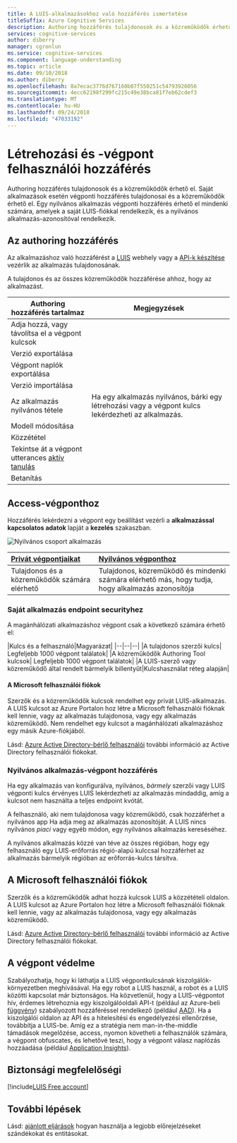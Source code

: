 ```yaml
---
title: A LUIS-alkalmazásokhoz való hozzáférés ismertetése
titleSuffix: Azure Cognitive Services
description: Authoring hozzáférés tulajdonosok és a közreműködők érhető el. Saját alkalmazások esetén végponti hozzáférés tulajdonosai és a közreműködők érhető el. Egy nyilvános alkalmazás végponti hozzáférés érhető el mindenki számára, amelyek a saját LUIS-fiókkal rendelkezik, és a nyilvános alkalmazás-azonosítóval rendelkezik.
services: cognitive-services
author: diberry
manager: cgronlun
ms.service: cognitive-services
ms.component: language-understanding
ms.topic: article
ms.date: 09/10/2018
ms.author: diberry
ms.openlocfilehash: 8a7ecac3776d767160b07f550251c54793926056
ms.sourcegitcommit: 4ecc62198f299fc215c49e38bca81f7eb62cdef3
ms.translationtype: MT
ms.contentlocale: hu-HU
ms.lasthandoff: 09/24/2018
ms.locfileid: "47033192"
---
```

# <a name="authoring-and-endpoint-user-access"></a>Létrehozási és -végpont felhasználói hozzáférés
Authoring hozzáférés tulajdonosok és a közreműködők érhető el. Saját alkalmazások esetén végponti hozzáférés tulajdonosai és a közreműködők érhető el. Egy nyilvános alkalmazás végponti hozzáférés érhető el mindenki számára, amelyek a saját LUIS-fiókkal rendelkezik, és a nyilvános alkalmazás-azonosítóval rendelkezik. 

## <a name="access-to-authoring"></a>Az authoring hozzáférés
Az alkalmazáshoz való hozzáférést a [LUIS](luis-reference-regions.md#luis-website) webhely vagy a [API-k készítése](https://aka.ms/luis-authoring-apis) vezérlik az alkalmazás tulajdonosának. 

A tulajdonos és az összes közreműködők hozzáférése ahhoz, hogy az alkalmazást. 

|Authoring hozzáférés tartalmaz|Megjegyzések|
|--|--|
|Adja hozzá, vagy távolítsa el a végpont kulcsok||
|Verzió exportálása||
|Végpont naplók exportálása||
|Verzió importálása||
|Az alkalmazás nyilvános tétele|Ha egy alkalmazás nyilvános, bárki egy létrehozási vagy a végpont kulcs lekérdezheti az alkalmazás.|
|Modell módosítása|
|Közzététel|
|Tekintse át a végpont utterances [aktív tanulás](luis-how-to-review-endoint-utt.md)|
|Betanítás|

## <a name="access-to-endpoint"></a>Access-végponthoz
Hozzáférés lekérdezni a végpont egy beállítást vezérli a **alkalmazással kapcsolatos adatok** lapját a **kezelés** szakaszban. 

![Nyilvános csoport alkalmazás](./media/luis-concept-security/set-application-as-public.png)

|[Privát végpontjaikat](#private-app-endpoint-security)|[Nyilvános végponthoz](#public-app-endpoint-access)|
|:--|:--|
|Tulajdonos és a közreműködők számára elérhető|Tulajdonos, közreműködő és mindenki számára elérhető más, hogy tudja, hogy alkalmazás azonosítója|

### <a name="private-app-endpoint-security"></a>Saját alkalmazás endpoint securityhez
A magánhálózati alkalmazáshoz végpont csak a következő számára érhető el:

|Kulcs és a felhasználó|Magyarázat|
|--|--|--|
|A tulajdonos szerzői kulcs| Legfeljebb 1000 végpont találatok|
|A közreműködők Authoring Tool kulcsok| Legfeljebb 1000 végpont találatok|
|A LUIS-szerző vagy közreműködő által rendelt bármelyik billentyűt|Kulcshasználat réteg alapján|

#### <a name="microsoft-user-accounts"></a>A Microsoft felhasználói fiókok
Szerzők és a közreműködők kulcsok rendelhet egy privát LUIS-alkalmazás. A LUIS kulcsot az Azure Portalon hoz létre a Microsoft felhasználói fióknak kell lennie, vagy az alkalmazás tulajdonosa, vagy egy alkalmazás közreműködő. Nem rendelhet egy kulcsot a magánhálózati alkalmazáshoz egy másik Azure-fiókjából.

Lásd: [Azure Active Directory-bérlő felhasználói](luis-how-to-collaborate.md#azure-active-directory-tenant-user) további információ az Active Directory felhasználói fiókokat. 

### <a name="public-app-endpoint-access"></a>Nyilvános alkalmazás-végpont hozzáférés
Ha egy alkalmazás van konfigurálva, nyilvános, _bármely_ szerzői vagy LUIS végponti kulcs érvényes LUIS lekérdezheti az alkalmazás mindaddig, amíg a kulcsot nem használta a teljes endpoint kvótát.

A felhasználó, aki nem tulajdonosa vagy közreműködő, csak hozzáférhet a nyilvános app Ha adja meg az alkalmazás azonosítóját. A LUIS nincs nyilvános _piaci_ vagy egyéb módon, egy nyilvános alkalmazás kereséséhez.  

A nyilvános alkalmazás közzé van téve az összes régióban, hogy egy felhasználó egy LUIS-erőforrás régió-alapú kulccsal hozzáférhet az alkalmazás bármelyik régióban az erőforrás-kulcs társítva.

## <a name="microsoft-user-accounts"></a>A Microsoft felhasználói fiókok
Szerzők és a közreműködők adhat hozzá kulcsok LUIS a közzétételi oldalon. A LUIS kulcsot az Azure Portalon hoz létre a Microsoft felhasználói fióknak kell lennie, vagy az alkalmazás tulajdonosa, vagy egy alkalmazás közreműködő. 

Lásd: [Azure Active Directory-bérlő felhasználói](luis-how-to-collaborate.md#azure-active-directory-tenant-user) további információ az Active Directory felhasználói fiókokat. 

<!--
### Individual consent
If the Microsoft user account is part of an Azure Active Directory (AAD), and the active directory doesn't allow users to give consent, then you can provide individual consent as part of the login process. 

### Administrator consent
If the Microsoft user account is part of an Azure Active Directory (AAD), and the active directory doesn't allow users to give consent, then the administrator can give individual consent via the method discussed in this [blog](https://blogs.technet.microsoft.com/tfg/2017/10/15/english-tips-to-manage-azure-ad-users-consent-to-applications-using-azure-ad-graph-api/). 
-->

## <a name="securing-the-endpoint"></a>A végpont védelme 
Szabályozhatja, hogy ki láthatja a LUIS végpontkulcsának kiszolgálók-környezetben meghívásával. Ha egy robot a LUIS használ, a robot és a LUIS közötti kapcsolat már biztonságos. Ha közvetlenül, hogy a LUIS-végpontot hív, érdemes létrehoznia egy kiszolgálóoldali API-t (például az Azure-beli [függvény](https://azure.microsoft.com/services/functions/)) szabályozott hozzáféréssel rendelkező (például [AAD](https://azure.microsoft.com/services/active-directory/)). Ha a kiszolgálói oldalon az API és a hitelesítési és engedélyezési ellenőrzése, továbbítja a LUIS-be. Amíg ez a stratégia nem man-in-the-middle támadások megelőzése, access, nyomon követheti a felhasználók számára, a végpont obfuscates, és lehetővé teszi, hogy a végpont válasz naplózás hozzáadása (például [Application Insights](https://azure.microsoft.com/services/application-insights/)).  

## <a name="security-compliance"></a>Biztonsági megfelelőségi
 
[!include[LUIS Free account](../../../includes/cognitive-services-luis-security-compliance.md)]

## <a name="next-steps"></a>További lépések

Lásd: [ajánlott eljárások](luis-concept-best-practices.md) hogyan használja a legjobb előrejelzéseket szándékokat és entitásokat.
